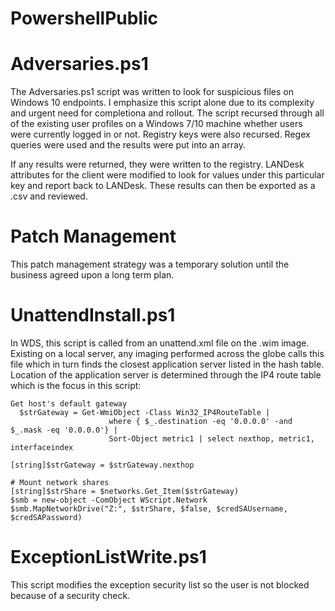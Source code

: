 # PowershellPublic
# Adversaries.ps1
The Adversaries.ps1 script was written to look for suspicious files on Windows 10 endpoints.
I emphasize this script alone due to its complexity and urgent need for completiona and rollout.
The script recursed through all of the existing user profiles on a Windows 7/10 machine whether users were currently logged in or not.
Registry keys were also recursed.
Regex queries were used and the results were put into an array.

If any results were returned, they were written to the registry. LANDesk attributes for the client were modified to look for values under this particular key and report back to LANDesk. These results can then be exported as a .csv and reviewed.

# Patch Management
This patch management strategy was a temporary solution until the business agreed upon a long term plan.

# UnattendInstall.ps1
In WDS, this script is called from an unattend.xml file on the .wim image.
Existing on a local server, any imaging performed across the globe calls this file which in turn finds the closest application server listed in the hash table.
Location of the application server is determined through the IP4 route table which is the focus in this script:

    Get host's default gateway
	  $strGateway = Get-WmiObject -Class Win32_IP4RouteTable | 
                          where { $_.destination -eq '0.0.0.0' -and $_.mask -eq '0.0.0.0'} | 
                          Sort-Object metric1 | select nexthop, metric1, interfaceindex
 
    [string]$strGateway = $strGateway.nexthop
 
    # Mount network shares
    [string]$strShare = $networks.Get_Item($strGateway)
    $smb = new-object -ComObject WScript.Network
    $smb.MapNetworkDrive("Z:", $strShare, $false, $credSAUsername, $credSAPassword)
    
# ExceptionListWrite.ps1
This script modifies the exception security list so the user is not blocked because of a security check.
